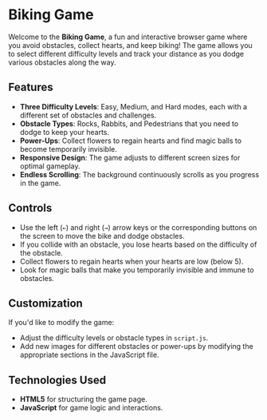 # Biking Game

Welcome to the **Biking Game**, a fun and interactive browser game where you avoid obstacles, collect hearts, and keep biking! The game allows you to select different difficulty levels and track your distance as you dodge various obstacles along the way.

## Features

- **Three Difficulty Levels**: Easy, Medium, and Hard modes, each with a different set of obstacles and challenges.
- **Obstacle Types**: Rocks, Rabbits, and Pedestrians that you need to dodge to keep your hearts.
- **Power-Ups**: Collect flowers to regain hearts and find magic balls to become temporarily invisible.
- **Responsive Design**: The game adjusts to different screen sizes for optimal gameplay.
- **Endless Scrolling**: The background continuously scrolls as you progress in the game.

## Controls

- Use the left (`←`) and right (`→`) arrow keys or the corresponding buttons on the screen to move the bike and dodge obstacles.
- If you collide with an obstacle, you lose hearts based on the difficulty of the obstacle.
- Collect flowers to regain hearts when your hearts are low (below 5).
- Look for magic balls that make you temporarily invisible and immune to obstacles.

## Customization

If you'd like to modify the game:
- Adjust the difficulty levels or obstacle types in `script.js`.
- Add new images for different obstacles or power-ups by modifying the appropriate sections in the JavaScript file.

## Technologies Used

- **HTML5** for structuring the game page.
- **JavaScript** for game logic and interactions.